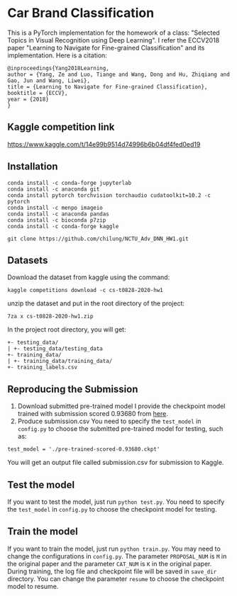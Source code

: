 # Car Brand Classification

This is a PyTorch implementation for the homework of a class: "Selected Topics in Visual Recognition using Deep Learning".
I refer the ECCV2018 paper "Learning to Navigate for Fine-grained Classification" and its implementation.
Here is a citation:
<pre><code>@inproceedings{Yang2018Learning,
author = {Yang, Ze and Luo, Tiange and Wang, Dong and Hu, Zhiqiang and Gao, Jun and Wang, Liwei},
title = {Learning to Navigate for Fine-grained Classification},
booktitle = {ECCV},
year = {2018}
}
</code></pre>

## Kaggle competition link
https://www.kaggle.com/t/14e99b9514d74996b6b04df4fed0ed19

## Installation
<pre><code>conda install -c conda-forge jupyterlab
conda install -c anaconda git
conda install pytorch torchvision torchaudio cudatoolkit=10.2 -c pytorch
conda install -c menpo imageio
conda install -c anaconda pandas
conda install -c bioconda p7zip
conda install -c conda-forge kaggle

git clone https://github.com/chilung/NCTU_Adv_DNN_HW1.git
</code></pre>

## Datasets
Download the dataset from kaggle using the command:
<pre><code>kaggle competitions download -c cs-t0828-2020-hw1
</code></pre>

unzip the dataset and put in the root directory of the project:
<pre><code>7za x cs-t0828-2020-hw1.zip
</code></pre>

In the project root directory, you will get:
<pre><code>+- testing_data/
| +- testing_data/testing_data
+- training_data/
| +- training_data/training_data/
+- training_labels.csv
</code></pre>

## Reproducing the Submission
1. Download submitted pre-trained model
I provide the checkpoint model trained with submission scored 0.93680 from [here](https://drive.google.com/file/d/1TAm8XEKHlxRO59abAV3HNZBvUfEhstt8/view?usp=sharing).
2. Produce submission.csv
You need to specify the ``test_model`` in ``config.py`` to choose the submitted pre-trained model for testing, such as:
<pre><code>test_model = './pre-trained-scored-0.93680.ckpt'
</code></pre>
You will get an output file called submission.csv for submission to Kaggle.

## Test the model
If you want to test the model, just run ``python test.py``. You need to specify the ``test_model`` in ``config.py`` to choose the checkpoint model for testing.

## Train the model
If you want to train the model, just run ``python train.py``. You may need to change the configurations in ``config.py``. The parameter ``PROPOSAL_NUM`` is ``M`` in the original paper and the parameter ``CAT_NUM`` is ``K`` in the original paper. During training, the log file and checkpoint file will be saved in ``save_dir`` directory. You can change the parameter ``resume`` to choose the checkpoint model to resume.

